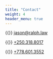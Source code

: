 ```yaml
---
title: "Contact"
weight: 4
header_menu: true
---
```


{{<icon class="fa fa-envelope">}}&nbsp;[jason@ralph.law](mailto:jason@ralph.law)

{{<icon class="fa fa-phone">}}&nbsp;[+250.318.8017](tel:+2503188017)

{{<icon class="fa fa-fax">}}&nbsp;[+778.601.3552](tel:+2503188017)
